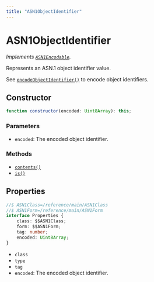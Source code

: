 ```yaml
---
title: "ASN1ObjectIdentifier"
---
```


# ASN1ObjectIdentifier

_Implements [`ASN1Encodable`](/reference/main/ASN1Encodable)._

Represents an ASN.1 object identifier value.

See [`encodeObjectIdentifier()`](/reference/main/encodeObjectIdentifier) to encode object identifiers.

## Constructor

```ts
function constructor(encoded: Uint8Array): this;
```

### Parameters

- `encoded`: The encoded object identifier.

### Methods

- [`contents()`](/reference/main/ASN1ObjectIdentifier/contents)
- [`is()`](/reference/main/ASN1ObjectIdentifier/is)

## Properties

```ts
//$ ASN1Class=/reference/main/ASN1Class
//$ ASN1Form=/reference/main/ASN1Form
interface Properties {
	class: $$ASN1Class;
	form: $$ASN1Form;
	tag: number;
	encoded: Uint8Array;
}
```

- `class`
- `type`
- `tag`
- `encoded`: The encoded object identifier.
